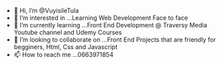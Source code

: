 - 👋 Hi, I’m @VuyisileTula
- 👀 I’m interested in ...Learning Web Development Face to face
- 🌱 I’m currently learning ...Front End Development @ Traversy Media Youtube channel and Udemy Courses
- 💞️ I’m looking to collaborate on ...Front End Projects that are friendly for begginers, Html, Css and Javascript
- 📫 How to reach me ...0663971854

<!---
VuyisileTula/VuyisileTula is a ✨ special ✨ repository because its `README.md` (this file) appears on your GitHub profile.
You can click the Preview link to take a look at your changes.
--->
